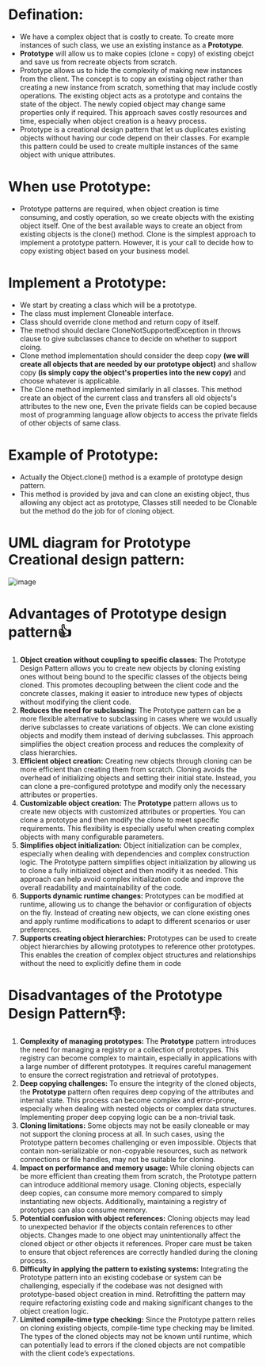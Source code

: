 # Defination:
- We have a complex object that is costly to create. To create more instances of such class, we use an existing instance as a **Prototype**.
- **Prototype** will allow us to make copies (clone = copy) of existing obejct and save us from recreate objects from scratch.
- Prototype allows us to hide the complexity of making new instances from the client. The concept is to copy an existing object rather than creating a new instance from scratch, something that may include costly operations. The existing object acts as a prototype and contains the state of the object. The newly copied object may change same properties only if required. This approach saves costly resources and time, especially when object creation is a heavy process.
- Prototype is a creational design pattern that let us duplicates existing objects without having our code depend on their classes. For example this pattern could be used to create multiple instances of the same object with unique attributes.

# When use Prototype: 
- Prototype patterns are required, when object creation is time consuming, and costly operation, so we create objects with the existing object itself. One of the best available ways to create an object from existing objects is the clone() method. Clone is the simplest approach to implement a prototype pattern. However, it is your call to decide how to copy existing object based on your business model.

# Implement a Prototype:
- We start by creating a class which will be a prototype.
- The class must implement Cloneable interface.
- Class should override clone method and return copy of itself.
- The method should declare CloneNotSupportedException in throws clause to give subclasses chance to decide on whether to support cloing.
- Clone method implementation should consider the deep copy **(we will create all objects that are needed by our prototype object)** and shallow copy **(is simply copy the object's properties into the new copy)** and choose whatever is applicable.
- The Clone method implemented similarly in all classes. This method create an object of the current class and transfers all old objects's attributes to the new one, Even the private fields can be copied because most of programming language allow objects to access the private fields of other objects of same class.

# Example of Prototype:
- Actually the Object.clone() method is a example of prototype design pattern.
- This method is provided by java and can clone an existing object, thus allowing any object act as prototype, Classes still needed to be Clonable but the method do the job for of cloning object.

# UML diagram for Prototype Creational design pattern:
![image](https://github.com/NourhanSaeed707/Design-pattern/assets/64387352/4b071294-0dd0-4661-a1b8-8441e75712ac)

# Advantages of Prototype design pattern👍
1. **Object creation without coupling to specific classes:** The Prototype Design Pattern allows you to create new objects by cloning existing ones without being bound to the specific classes of the objects being cloned. This promotes decoupling between the client code and the concrete classes, making it easier to introduce new types of objects without modifying the client code.
2. **Reduces the need for subclassing:** The Prototype pattern can be a more flexible alternative to subclassing in cases where we would usually derive subclasses to create variations of objects. We can clone existing objects and modify them instead of deriving subclasses. This approach simplifies the object creation process and reduces the complexity of class hierarchies.
3. **Efficient object creation:** Creating new objects through cloning can be more efficient than creating them from scratch. Cloning avoids the overhead of initializing objects and setting their initial state. Instead, you can clone a pre-configured prototype and modify only the necessary attributes or properties.
4. **Customizable object creation:** The **Prototype** pattern allows us to create new objects with customized attributes or properties. You can clone a prototype and then modify the clone to meet specific requirements. This flexibility is especially useful when creating complex objects with many configurable parameters.
5. **Simplifies object initialization:** Object initialization can be complex, especially when dealing with dependencies and complex construction logic. The Prototype pattern simplifies object initialization by allowing us to clone a fully initialized object and then modify it as needed. This approach can help avoid complex initialization code and improve the overall readability and maintainability of the code.
6. **Supports dynamic runtime changes:** Prototypes can be modified at runtime, allowing us to change the behavior or configuration of objects on the fly. Instead of creating new objects, we can clone existing ones and apply runtime modifications to adapt to different scenarios or user preferences.
7. **Supports creating object hierarchies:** Prototypes can be used to create object hierarchies by allowing prototypes to reference other prototypes. This enables the creation of complex object structures and relationships without the need to explicitly define them in code

# Disadvantages of the Prototype Design Pattern👎:
1. **Complexity of managing prototypes:** The **Prototype** pattern introduces the need for managing a registry or a collection of prototypes. This registry can become complex to maintain, especially in applications with a large number of different prototypes. It requires careful management to ensure the correct registration and retrieval of prototypes.
2. **Deep copying challenges:** To ensure the integrity of the cloned objects, the **Prototype** pattern often requires deep copying of the attributes and internal state. This process can become complex and error-prone, especially when dealing with nested objects or complex data structures. Implementing proper deep copying logic can be a non-trivial task.
3. **Cloning limitations:** Some objects may not be easily cloneable or may not support the cloning process at all. In such cases, using the Prototype pattern becomes challenging or even impossible. Objects that contain non-serializable or non-copyable resources, such as network connections or file handles, may not be suitable for cloning.
4. **Impact on performance and memory usage:** While cloning objects can be more efficient than creating them from scratch, the Prototype pattern can introduce additional memory usage. Cloning objects, especially deep copies, can consume more memory compared to simply instantiating new objects. Additionally, maintaining a registry of prototypes can also consume memory.
5. **Potential confusion with object references:** Cloning objects may lead to unexpected behavior if the objects contain references to other objects. Changes made to one object may unintentionally affect the cloned object or other objects it references. Proper care must be taken to ensure that object references are correctly handled during the cloning process.
6. **Difficulty in applying the pattern to existing systems:** Integrating the Prototype pattern into an existing codebase or system can be challenging, especially if the codebase was not designed with prototype-based object creation in mind. Retrofitting the pattern may require refactoring existing code and making significant changes to the object creation logic.
7. **Limited compile-time type checking:** Since the Prototype pattern relies on cloning existing objects, compile-time type checking may be limited. The types of the cloned objects may not be known until runtime, which can potentially lead to errors if the cloned objects are not compatible with the client code’s expectations.


